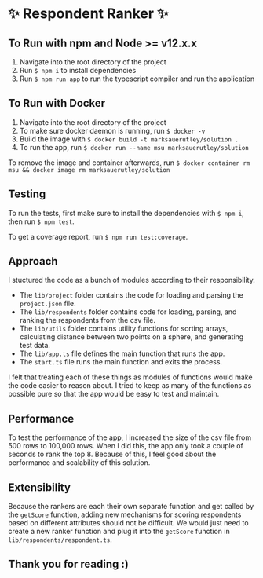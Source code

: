 # ✨ Respondent Ranker ✨

## To Run with npm and Node >= v12.x.x

1. Navigate into the root directory of the project
2. Run `$ npm i` to install dependencies
3. Run `$ npm run app` to run the typescript compiler and run the application

## To Run with Docker

1. Navigate into the root directory of the project
2. To make sure docker daemon is running, run `$ docker -v`
3. Build the image with `$ docker build -t marksauerutley/solution .`
4. To run the app, run `$ docker run --name msu marksauerutley/solution`

To remove the image and container afterwards, run `$ docker container rm msu && docker image rm marksauerutley/solution`

## Testing

To run the tests, first make sure to install the dependencies with `$ npm i`, then run `$ npm test`.

To get a coverage report, run `$ npm run test:coverage`.

## Approach

I stuctured the code as a bunch of modules according to their responsibility.

- The `lib/project` folder contains the code for loading and parsing the `project.json` file.
- The `lib/respondents` folder contains code for loading, parsing, and ranking the respondents from the csv file.
- The `lib/utils` folder contains utility functions for sorting arrays, calculating distance between two points on a sphere, and generating test data.
- The `lib/app.ts` file defines the main function that runs the app.
- The `start.ts` file runs the main function and exits the process.

I felt that treating each of these things as modules of functions would make the code easier to reason about.
I tried to keep as many of the functions as possible pure so that the app would be easy to test and maintain.

## Performance

To test the performance of the app, I increased the size of the csv file from 500 rows to 100,000 rows.
When I did this, the app only took a couple of seconds to rank the top 8. Because of this, I feel good about the
performance and scalability of this solution.

## Extensibility

Because the rankers are each their own separate function and get called by the `getScore` function,
adding new mechanisms for scoring respondents based on different attributes should not be difficult.
We would just need to create a new ranker function and plug it into the `getScore` function in `lib/respondents/respondent.ts`.

## Thank you for reading :)
